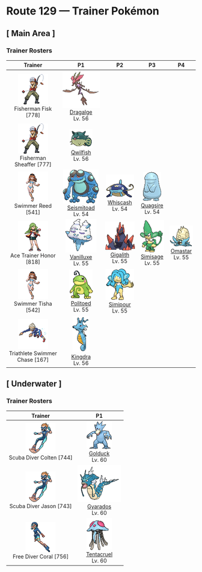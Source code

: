 # Route 129 — Trainer Pokémon

## [ Main Area ]

### Trainer Rosters

| Trainer | P1 | P2 | P3 | P4 |
|:-------:|:--:|:--:|:--:|:--:|
| ![Fisherman Fisk](../../assets/trainers/fisherman.png "Fisherman Fisk")<br>Fisherman Fisk [778] | <div class="sprite-cell">![Dragalge](../../assets/sprites/dragalge/front.gif "Dragalge: Tales are told of ships that wander into seas where Dragalge live, never to return.")<br>[Dragalge](../../pokemon/dragalge.md)<br>Lv. 56</div> |
| ![Fisherman Sheaffer](../../assets/trainers/fisherman.png "Fisherman Sheaffer")<br>Fisherman Sheaffer [777] | <div class="sprite-cell">![Qwilfish](../../assets/sprites/qwilfish/front.gif "Qwilfish: Qwilfish sucks in water, inflating itself. This Pokémon uses the pressure of the water it swallowed to shoot toxic quills all at once from all over its body. It finds swimming somewhat challenging.")<br>[Qwilfish](../../pokemon/qwilfish.md)<br>Lv. 56</div> |
| ![Swimmer Reed](../../assets/trainers/swimmer.png "Swimmer Reed")<br>Swimmer Reed [541] | <div class="sprite-cell">![Seismitoad](../../assets/sprites/seismitoad/front.gif "Seismitoad: They shoot paralyzing liquid from their head bumps. They use vibration to hurt their opponents.")<br>[Seismitoad](../../pokemon/seismitoad.md)<br>Lv. 54</div> | <div class="sprite-cell">![Whiscash](../../assets/sprites/whiscash/front.gif "Whiscash: If Whiscash goes on a wild rampage, it sets off a quake-like tremor with a radius of over three miles. This Pokémon has the ability to predict real earthquakes.")<br>[Whiscash](../../pokemon/whiscash.md)<br>Lv. 54</div> | <div class="sprite-cell">![Quagsire](../../assets/sprites/quagsire/front.gif "Quagsire: Quagsire hunts for food by leaving its mouth wide open in water and waiting for its prey to blunder in unaware. Because the Pokémon does not move, it does not get very hungry.")<br>[Quagsire](../../pokemon/quagsire.md)<br>Lv. 54</div> |
| ![Ace Trainer Honor](../../assets/trainers/ace_trainer.png "Ace Trainer Honor")<br>Ace Trainer Honor [818] | <div class="sprite-cell">![Vanilluxe](../../assets/sprites/vanilluxe/front.gif "Vanilluxe: Swallowing large amounts of water, they make snow clouds inside their bodies and, when angry, cause violent blizzards.")<br>[Vanilluxe](../../pokemon/vanilluxe.md)<br>Lv. 55</div> | <div class="sprite-cell">![Gigalith](../../assets/sprites/gigalith/front.gif "Gigalith: Compressing the energy from its internal core lets it fire off an attack capable of blowing away a mountain.")<br>[Gigalith](../../pokemon/gigalith.md)<br>Lv. 55</div> | <div class="sprite-cell">![Simisage](../../assets/sprites/simisage/front.gif "Simisage: Ill tempered, it fights by swinging its barbed tail around wildly. The leaf growing on its head is very bitter.")<br>[Simisage](../../pokemon/simisage.md)<br>Lv. 55</div> | <div class="sprite-cell">![Omastar](../../assets/sprites/omastar/front.gif "Omastar: Omastar uses its tentacles to capture its prey. It is believed to have become extinct because its shell grew too large and heavy, causing its movements to become too slow and ponderous.")<br>[Omastar](../../pokemon/omastar.md)<br>Lv. 55</div> |
| ![Swimmer Tisha](../../assets/trainers/swimmer.png "Swimmer Tisha")<br>Swimmer Tisha [542] | <div class="sprite-cell">![Politoed](../../assets/sprites/politoed/front.gif "Politoed: The curled hair on Politoed’s head is proof of its status as a king. It is said that the longer and more curled the hair, the more respect this Pokémon earns from its peers.")<br>[Politoed](../../pokemon/politoed.md)<br>Lv. 55</div> | <div class="sprite-cell">![Simipour](../../assets/sprites/simipour/front.gif "Simipour: It prefers places with clean water. When its tuft runs low, it replenishes it by siphoning up water with its tail.")<br>[Simipour](../../pokemon/simipour.md)<br>Lv. 55</div> |
| ![Triathlete Swimmer Chase](../../assets/trainers/triathlete_swimmer.png "Triathlete Swimmer Chase")<br>Triathlete Swimmer Chase [167] | <div class="sprite-cell">![Kingdra](../../assets/sprites/kingdra/front.gif "Kingdra: Kingdra sleeps on the seafloor where it is otherwise devoid of life. When a storm arrives, the Pokémon is said to awaken and wander about in search of prey.")<br>[Kingdra](../../pokemon/kingdra.md)<br>Lv. 56</div> |

## [ Underwater ]

### Trainer Rosters

| Trainer | P1 |
|:-------:|:--:|
| ![Scuba Diver Colten](../../assets/trainers/scuba_diver.png "Scuba Diver Colten")<br>Scuba Diver Colten [744] | <div class="sprite-cell">![Golduck](../../assets/sprites/golduck/front.gif "Golduck: Golduck is the fastest swimmer among all Pokémon. It swims effortlessly, even in a rough, stormy sea. It sometimes rescues people from wrecked ships floundering in high seas.")<br>[Golduck](../../pokemon/golduck.md)<br>Lv. 60</div> |
| ![Scuba Diver Jason](../../assets/trainers/scuba_diver.png "Scuba Diver Jason")<br>Scuba Diver Jason [743] | <div class="sprite-cell">![Gyarados](../../assets/sprites/gyarados/front.gif "Gyarados: Once Gyarados goes on a rampage, its ferociously violent blood doesn’t calm until it has burned everything down. There are records of this Pokémon’s rampages lasting a whole month.")<br>[Gyarados](../../pokemon/gyarados.md)<br>Lv. 60</div> |
| ![Free Diver Coral](../../assets/trainers/free_diver.png "Free Diver Coral")<br>Free Diver Coral [756] | <div class="sprite-cell">![Tentacruel](../../assets/sprites/tentacruel/front.gif "Tentacruel: Tentacruel has tentacles that can be freely elongated and shortened at will. It ensnares prey with its tentacles and weakens the prey by dosing it with a harsh toxin. It can catch up to 80 prey at the same time.")<br>[Tentacruel](../../pokemon/tentacruel.md)<br>Lv. 60</div> |

